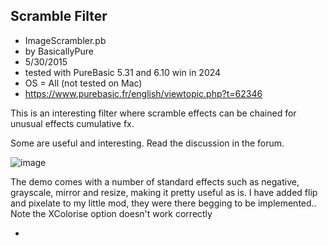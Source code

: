## Scramble Filter 

- ImageScrambler.pb
- by BasicallyPure
- 5/30/2015
- tested with PureBasic 5.31 and 6.10 win in 2024
- OS = All (not tested on Mac)
- https://www.purebasic.fr/english/viewtopic.php?t=62346

 
 This is an interesting filter where scramble effects can be chained for unusual effects cumulative fx. 
 
 Some are useful and interesting. Read the discussion in the forum. 
 
 ![image](https://github.com/CD-Xbow/PB-Greatest-Hits/assets/151369619/2497a53e-75c5-4948-ba61-0f868c493ca1)

 The demo comes with a number of standard effects such as negative, grayscale, mirror and resize, making it pretty useful as is. I have added flip and pixelate to my little mod, they were there begging to be implemented.. Note the XColorise option doesn't work correctly

- 
